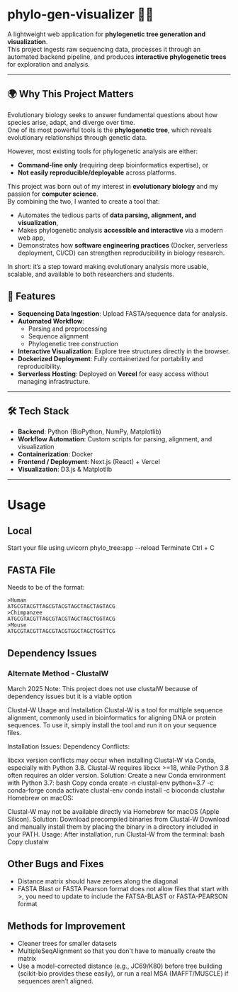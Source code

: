 # phylo-gen-visualizer 🧬🌳

A lightweight web application for **phylogenetic tree generation and visualization**.  
This project ingests raw sequencing data, processes it through an automated backend pipeline, and produces **interactive phylogenetic trees** for exploration and analysis.

---

## 🌍 Why This Project Matters

Evolutionary biology seeks to answer fundamental questions about how species arise, adapt, and diverge over time.  
One of its most powerful tools is the **phylogenetic tree**, which reveals evolutionary relationships through genetic data.

However, most existing tools for phylogenetic analysis are either:

- **Command-line only** (requiring deep bioinformatics expertise), or
- **Not easily reproducible/deployable** across platforms.

This project was born out of my interest in **evolutionary biology** and my passion for **computer science**.  
By combining the two, I wanted to create a tool that:

- Automates the tedious parts of **data parsing, alignment, and visualization**,
- Makes phylogenetic analysis **accessible and interactive** via a modern web app,
- Demonstrates how **software engineering practices** (Docker, serverless deployment, CI/CD) can strengthen reproducibility in biology research.

In short: it’s a step toward making evolutionary analysis more usable, scalable, and available to both researchers and students.

## 🚀 Features

- **Sequencing Data Ingestion**: Upload FASTA/sequence data for analysis.
- **Automated Workflow**:
  - Parsing and preprocessing
  - Sequence alignment
  - Phylogenetic tree construction
- **Interactive Visualization**: Explore tree structures directly in the browser.
- **Dockerized Deployment**: Fully containerized for portability and reproducibility.
- **Serverless Hosting**: Deployed on **Vercel** for easy access without managing infrastructure.

---

## 🛠️ Tech Stack

- **Backend**: Python (BioPython, NumPy, Matplotlib)
- **Workflow Automation**: Custom scripts for parsing, alignment, and visualization
- **Containerization**: Docker
- **Frontend / Deployment**: Next.js (React) + Vercel
- **Visualization**: D3.js & Matplotlib

---

<!-- ## 📦 Installation (Local)

Clone the repo and spin it up using Docker:

````bash
git clone https://github.com/your-username/phylo-gen-visualizer.git
cd phylo-gen-visualizer
docker build -t phylo-gen .
docker run -p 8000:8000 phylo-gen


## [IN PROGRESS]

This is a [Next.js](https://nextjs.org) project bootstrapped with [`create-next-app`](https://nextjs.org/docs/app/api-reference/cli/create-next-app).

## Getting Started

First, run the development server:

```bash
npm run dev
# or
yarn dev
# or
pnpm dev
# or
bun dev
````

Open [http://localhost:3000](http://localhost:3000) with your browser to see the result.

You can start editing the page by modifying `app/page.tsx`. The page auto-updates as you edit the file.

This project uses [`next/font`](https://nextjs.org/docs/app/building-your-application/optimizing/fonts) to automatically optimize and load [Geist](https://vercel.com/font), a new font family for Vercel.

## Learn More

To learn more about Next.js, take a look at the following resources:

- [Next.js Documentation](https://nextjs.org/docs) - learn about Next.js features and API.
- [Learn Next.js](https://nextjs.org/learn) - an interactive Next.js tutorial.

You can check out [the Next.js GitHub repository](https://github.com/vercel/next.js) - your feedback and contributions are welcome!

## Deploy on Vercel

The easiest way to deploy your Next.js app is to use the [Vercel Platform](https://vercel.com/new?utm_medium=default-template&filter=next.js&utm_source=create-next-app&utm_campaign=create-next-app-readme) from the creators of Next.js.

Check out our [Next.js deployment documentation](https://nextjs.org/docs/app/building-your-application/deploying) for more details. -->

# Usage

## Local

Start your file using uvicorn phylo_tree:app --reload
Terminate Ctrl + C

## FASTA File

Needs to be of the format:

```
>Human
ATGCGTACGTTAGCGTACGTAGCTAGCTAGTACG
>Chimpanzee
ATGCGTACGTTAGCGTACGTAGCTAGCTGGTACG
>Mouse
ATGCGTACGTTAGCGTACGTGGCTAGCTGGTTCG
```

## Dependency Issues

### Alternate Method - ClustalW

March 2025
Note: This project does not use clustalW because of dependency issues but it is a viable option

Clustal-W Usage and Installation
Clustal-W is a tool for multiple sequence alignment, commonly used in bioinformatics for aligning DNA or protein sequences. To use it, simply install the tool and run it on your sequence files.

Installation Issues:
Dependency Conflicts:

libcxx version conflicts may occur when installing Clustal-W via Conda, especially with Python 3.8. Clustal-W requires libcxx >=18, while Python 3.8 often requires an older version.
Solution: Create a new Conda environment with Python 3.7:
bash
Copy
conda create -n clustal-env python=3.7 -c conda-forge
conda activate clustal-env
conda install -c bioconda clustalw
Homebrew on macOS:

Clustal-W may not be available directly via Homebrew for macOS (Apple Silicon).
Solution: Download precompiled binaries from Clustal-W Download and manually install them by placing the binary in a directory included in your PATH.
Usage:
After installation, run Clustal-W from the terminal:
bash
Copy
clustalw

## Other Bugs and Fixes

- Distance matrix should have zeroes along the diagonal
- FASTA Blast or FASTA Pearson format does not allow files that start with >, you need to update to include the FATSA-BLAST or FASTA-PEARSON format

## Methods for Improvement

- Cleaner trees for smaller datasets
- MultipleSeqAlignment so that you don't have to manually create the matrix
- Use a model-corrected distance (e.g., JC69/K80) before tree building (scikit-bio provides these easily), or run a real MSA (MAFFT/MUSCLE) if sequences aren’t aligned.
